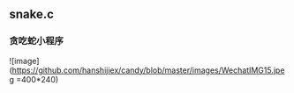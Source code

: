 ## snake.c
### 贪吃蛇小程序

 ![image](https://github.com/hanshijiex/candy/blob/master/images/WechatIMG15.jpeg =400*240)
